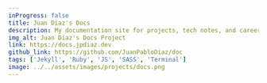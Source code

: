 ```yaml
---
inProgress: false
title: Juan Diaz's Docs
description: My documentation site for projects, tech notes, and career advancement.
img_alt: Juan Diaz's Docs Project
link: https://docs.jpdiaz.dev
github_link: https://github.com/JuanPabloDiaz/doc
tags: ['Jekyll', 'Ruby', 'JS', 'SASS', 'Terminal']
image: ../../assets/images/projects/docs.png
---
```

